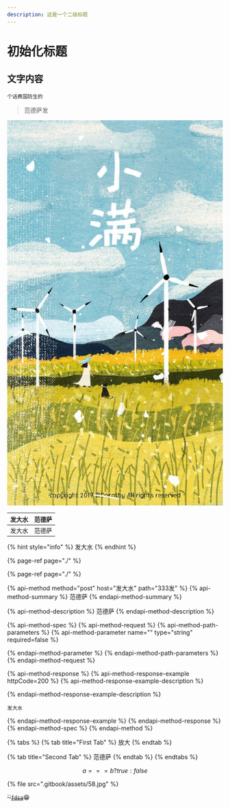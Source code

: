 ```yaml
---
description: 这是一个二级标题
---
```


# 初始化标题

## 文字内容

```text
个话费国防生的
```

> 范德萨发

![](.gitbook/assets/58.jpg)

| 发大水 | 范德萨 |
| :--- | :--- |
| 发大水 | 范德萨 |

{% hint style="info" %}
发大水
{% endhint %}

{% page-ref page="./" %}

{% page-ref page="./" %}

{% api-method method="post" host="发大水" path="333发" %}
{% api-method-summary %}
 范德萨
{% endapi-method-summary %}

{% api-method-description %}
 范德萨
{% endapi-method-description %}

{% api-method-spec %}
{% api-method-request %}
{% api-method-path-parameters %}
{% api-method-parameter name="" type="string" required=false %}
 
{% endapi-method-parameter %}
{% endapi-method-path-parameters %}
{% endapi-method-request %}

{% api-method-response %}
{% api-method-response-example httpCode=200 %}
{% api-method-response-example-description %}

{% endapi-method-response-example-description %}

```
发大水
```
{% endapi-method-response-example %}
{% endapi-method-response %}
{% endapi-method-spec %}
{% endapi-method %}

{% tabs %}
{% tab title="First Tab" %}
放大
{% endtab %}

{% tab title="Second Tab" %}
范德萨
{% endtab %}
{% endtabs %}

$$
a === b ?  true : false
$$

{% file src=".gitbook/assets/58.jpg" %}

~~\`\`~~[~~`fdsa`~~](http://www.baidu.com)😁 

